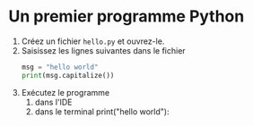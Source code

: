 # Un premier programme Python

1. Créez un fichier `hello.py` et ouvrez-le.
1. Saisissez les lignes suivantes dans le fichier
    ```python
    msg = "hello world"
    print(msg.capitalize())
    ```
1. Exécutez le programme
    1. dans l'IDE
    1. dans le terminal
print("hello world"):
